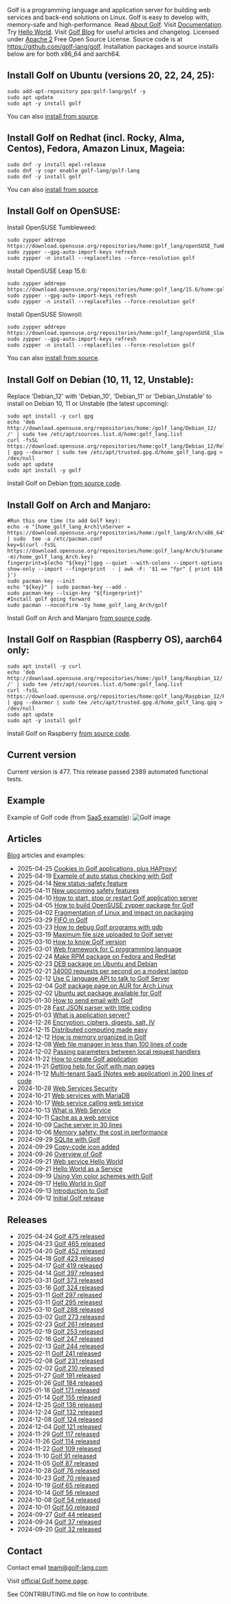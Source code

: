 Golf is a programming language and  application server for building web services and back\-end solutions on Linux\. Golf is easy to develop with, memory\-safe and high\-performance\. Read [About Golf](https://golf-lang.com//about-golf.html)\. Visit [Documentation](https://golf-lang.com//documentation.html)\. Try [Hello World](https://golf-lang.com//123-hello-world.html)\. Visit [Golf Blog](https://golf-lang.blogspot.com/) for useful articles and changelog\. Licensed under [Apache 2](https://golf-lang.com//license.html) Free Open Source License\. Source code is at [https://github\.com/golf\-lang/golf](https://github.com/golf-lang/golf)\. Installation packages and source installs below are for both x86\_64 and aarch64\.
## Install Golf on Ubuntu \(versions 20, 22, 24, 25\):
```
sudo add-apt-repository ppa:golf-lang/golf -y
sudo apt update
sudo apt -y install golf
```
You can also [install from source](https://golf-lang.com//install-golf-from-source-using-apt.html)\.
## Install Golf on Redhat \(incl\. Rocky, Alma, Centos\), Fedora, Amazon Linux, Mageia:
```
sudo dnf -y install epel-release
sudo dnf -y copr enable golf-lang/golf-lang
sudo dnf -y install golf
```
You can also [install from source](https://golf-lang.com//install-golf-from-source-using-dnf.html)\.
## Install Golf on OpenSUSE:
Install OpenSUSE Tumbleweed:
```
sudo zypper addrepo https://download.opensuse.org/repositories/home:golf_lang/openSUSE_Tumbleweed/home:golf_lang.repo 
sudo zypper --gpg-auto-import-keys refresh
sudo zypper -n install --replacefiles --force-resolution golf
```
Install OpenSUSE Leap 15\.6:
```
sudo zypper addrepo https://download.opensuse.org/repositories/home:golf_lang/15.6/home:golf_lang.repo 
sudo zypper --gpg-auto-import-keys refresh
sudo zypper -n install --replacefiles --force-resolution golf
```
Install OpenSUSE Slowroll:
```
sudo zypper addrepo https://download.opensuse.org/repositories/home:golf_lang/openSUSE_Slowroll/home:golf_lang.repo 
sudo zypper --gpg-auto-import-keys refresh
sudo zypper -n install --replacefiles --force-resolution golf
```
You can also [install from source](https://golf-lang.com//install-golf-from-source-using-zypper.html)\.
## Install Golf on Debian \(10, 11, 12, Unstable\):
Replace 'Debian\_12' with 'Debian\_10', 'Debian\_11' or 'Debian\_Unstable' to install on Debian 10, 11 or Unstable \(the latest upcoming\):
```
sudo apt install -y curl gpg
echo 'deb http://download.opensuse.org/repositories/home:/golf_lang/Debian_12/ /' | sudo tee /etc/apt/sources.list.d/home:golf_lang.list
curl -fsSL https://download.opensuse.org/repositories/home:golf_lang/Debian_12/Release.key | gpg --dearmor | sudo tee /etc/apt/trusted.gpg.d/home_golf_lang.gpg > /dev/null
sudo apt update
sudo apt install -y golf
```
Install Golf on Debian [from source code](https://golf-lang.com//install-golf-from-source-using-apt.html)\.
## Install Golf on Arch and Manjaro:
```
#Run this one time (to add Golf key):
echo -e "[home_golf_lang_Arch]\nServer = https://download.opensuse.org/repositories/home:/golf_lang/Arch/x86_64" | sudo  tee -a /etc/pacman.conf 
key=$(curl -fsSL https://download.opensuse.org/repositories/home:golf_lang/Arch/$(uname -m)/home_golf_lang_Arch.key)
fingerprint=$(echo "${key}"|gpg --quiet --with-colons --import-options show-only --import --fingerprint  - | awk -F: '$1 == "fpr" { print $10 }')
sudo pacman-key --init
echo "${key}" | sudo pacman-key --add - 
sudo pacman-key --lsign-key "${fingerprint}"
#Install golf going forward
sudo pacman --noconfirm -Sy home_golf_lang_Arch/golf
```
Install Golf on Arch and Manjaro [from source code](https://golf-lang.com//install-golf-from-source-using-pacman.html)\.
## Install Golf on Raspbian \(Raspberry OS\), aarch64 only:
```
sudo apt install -y curl
echo 'deb http://download.opensuse.org/repositories/home:/golf_lang/Raspbian_12/ /' | sudo tee /etc/apt/sources.list.d/home:golf_lang.list
curl -fsSL https://download.opensuse.org/repositories/home:golf_lang/Raspbian_12/Release.key | gpg --dearmor | sudo tee /etc/apt/trusted.gpg.d/home_golf_lang.gpg > /dev/null
sudo apt update
sudo apt -y install golf
```
Install Golf on Raspberry [from source code](https://golf-lang.com//install-golf-from-source-using-apt.html)\.
## Current version
Current version is 477\. This release passed 2389 automated functional tests\.
## Example
Example of Golf code \(from [SaaS example](https://golf-lang.blogspot.com/2024/11/multi-tenant-saas-notes-web-application_43.html)\):
![Golf image](https://golf-lang.com/home-example.png)
## Articles
[Blog](https://golf-lang.blogspot.com/) articles and examples:
* 2025\-04\-25 [Cookies in Golf applications, plus HAProxy\!](https://golf-lang.blogspot.com/2025/04/cookies-in-golf-applications-plus.html)
* 2025\-04\-19 [Example of auto status checking with Golf](https://golf-lang.blogspot.com/2025/04/example-of-auto-status-checking-with.html)
* 2025\-04\-14 [New status\-safety feature](https://golf-lang.blogspot.com/2025/04/new-status-safety-feature.html)
* 2025\-04\-11 [New upcoming safety features](https://golf-lang.blogspot.com/2025/04/safety-improvement-for-application-logic.html)
* 2025\-04\-10 [How to start, stop or restart Golf application server](https://golf-lang.blogspot.com/2025/04/how-to-start-stop-or-restart-golf.html)
* 2025\-04\-05 [How to build OpenSUSE zypper package for Golf](https://golf-lang.blogspot.com/2025/04/how-to-build-opensuse-zypper-package.html)
* 2025\-04\-02 [Fragmentation of Linux and impact on packaging](https://golf-lang.blogspot.com/2025/04/fragmentation-of-linux-and-impact-on.html)
* 2025\-03\-29 [FIFO in Golf](https://golf-lang.blogspot.com/2025/03/fifo-in-golf.html)
* 2025\-03\-23 [How to debug Golf programs with gdb](https://golf-lang.blogspot.com/2025/03/how-to-debug-golf-programs-with-gdb.html)
* 2025\-03\-19 [Maximum file size uploaded to Golf server](https://golf-lang.blogspot.com/2025/03/maximum-file-size-uploaded-to-golf.html)
* 2025\-03\-10 [How to know Golf version](https://golf-lang.blogspot.com/2025/03/how-to-know-golf-version.html)
* 2025\-03\-01 [Web framework for C programming language](https://golf-lang.blogspot.com/2025/03/web-framework-for-c-programming-language.html)
* 2025\-02\-24 [Make RPM package on Fedora and RedHat](https://golf-lang.blogspot.com/2025/02/how-to-create-installation-package-for.html)
* 2025\-02\-23 [DEB package on Ubuntu and Debian](https://golf-lang.blogspot.com/2025/02/create-deb-installation-package-for-golf.html)
* 2025\-02\-21 [34000 requests per second on a modest laptop](https://golf-lang.blogspot.com/2025/02/34000-server-requests-per-second-to.html)
* 2025\-02\-12 [Use C language API to talk to Golf Server](https://golf-lang.blogspot.com/2025/02/use-c-language-api-to-talk-to-golf.html)
* 2025\-02\-04 [Golf package page on AUR for Arch Linux](https://golf-lang.blogspot.com/2025/02/golfs-package-page-on-aur-for-arch-linux.html)
* 2025\-02\-02 [Ubuntu apt package available for Golf](https://golf-lang.blogspot.com/2025/02/ubuntu-apt-package-available-for-golf.html)
* 2025\-01\-30 [How to send email with Golf](https://golf-lang.blogspot.com/2025/01/how-to-send-email-with-golf.html)
* 2025\-01\-28 [Fast JSON parser with little coding](https://golf-lang.blogspot.com/2025/01/fast-json-parser-with-little-coding.html)
* 2025\-01\-03 [What is application server?](https://golf-lang.blogspot.com/2025/01/what-is-application-server_72.html)
* 2024\-12\-26 [Encryption: ciphers, digests, salt, IV](https://golf-lang.blogspot.com/2024/12/encryption-ciphers-digests-salt-iv_84.html)
* 2024\-12\-15 [Distributed computing made easy](https://golf-lang.blogspot.com/2024/12/distributed-computing-made-easy_31.html)
* 2024\-12\-12 [How is memory organized in Golf](https://golf-lang.blogspot.com/2024/12/how-is-memory-organized-in-golf_12.html)
* 2024\-12\-08 [Web file manager in less than 100 lines of code](https://golf-lang.blogspot.com/2024/12/web-file-manager-in-less-than-100-lines_35.html)
* 2024\-12\-02 [Passing parameters between local request handlers](https://golf-lang.blogspot.com/2024/12/passing-parameters-between-local_24.html)
* 2024\-11\-22 [How to create Golf application](https://golf-lang.blogspot.com/2024/11/how-to-create-golf-application_22.html)
* 2024\-11\-21 [Getting help for Golf with man pages](https://golf-lang.blogspot.com/2024/11/getting-help-for-golf-with-man-pages_21.html)
* 2024\-11\-12 [Multi\-tenant SaaS \(Notes web application\) in 200 lines of code](https://golf-lang.blogspot.com/2024/11/multi-tenant-saas-notes-web-application_43.html)
* 2024\-10\-28 [Web Services Security](https://golf-lang.blogspot.com/2024/10/web-services-security_3.html)
* 2024\-10\-21 [Web services with MariaDB](https://golf-lang.blogspot.com/2024/10/web-services-with-mariadb_21.html)
* 2024\-10\-17 [Web service calling web service](https://golf-lang.blogspot.com/2024/10/web-service-calling-web-service_3.html)
* 2024\-10\-13 [What is Web Service](https://golf-lang.blogspot.com/2024/10/what-is-web-service_49.html)
* 2024\-10\-11 [Cache as a web service](https://golf-lang.blogspot.com/2024/10/cache-as-web-service_31.html)
* 2024\-10\-09 [Cache server in 30 lines ](https://golf-lang.blogspot.com/2024/10/cache-server-in-30-lines_9.html)
* 2024\-10\-06 [Memory safety: the cost in performance](https://golf-lang.blogspot.com/2024/10/memory-safety-cost-in-performance_43.html)
* 2024\-09\-29 [SQLite with Golf](https://golf-lang.blogspot.com/2024/09/sqlite-with-golf_29.html)
* 2024\-09\-29 [Copy\-code icon added](https://golf-lang.blogspot.com/2024/09/copy-code-icon-added_61.html)
* 2024\-09\-26 [Overview of Golf](https://golf-lang.blogspot.com/2024/09/overview-of-golf_26.html)
* 2024\-09\-21 [Web service Hello World](https://golf-lang.blogspot.com/2024/09/web-service-hello-world_10.html)
* 2024\-09\-21 [Hello World as a Service](https://golf-lang.blogspot.com/2024/09/hello-world-as-service_60.html)
* 2024\-09\-19 [Using Vim color schemes with Golf](https://golf-lang.blogspot.com/2024/09/using-vim-color-schemes-with-golf_19.html)
* 2024\-09\-17 [Hello World in Golf](https://golf-lang.blogspot.com/2024/09/hello-world-in-golf_17.html)
* 2024\-09\-13 [Introduction to Golf](https://golf-lang.blogspot.com/2024/09/introduction-to-golf_13.html)
* 2024\-09\-12 [Initial Golf release](https://golf-lang.blogspot.com/2024/09/initial-golf-release_12.html)
## Releases
* 2025\-04\-24 [Golf 475 released](https://golf-lang.blogspot.com/2025/04/golf-467-released.html)
* 2025\-04\-23 [Golf 465 released](https://golf-lang.blogspot.com/2025/04/golf-462-released.html)
* 2025\-04\-20 [Golf 452 released](https://golf-lang.blogspot.com/2025/04/golf-426-released.html)
* 2025\-04\-18 [Golf 423 released](https://golf-lang.blogspot.com/2025/04/golf-423-released.html)
* 2025\-04\-17 [Golf 419 released](https://golf-lang.blogspot.com/2025/04/golf-419-released.html)
* 2025\-04\-14 [Golf 397 released](https://golf-lang.blogspot.com/2025/04/golf-397-released.html)
* 2025\-03\-31 [Golf 373 released](https://golf-lang.blogspot.com/2025/03/golf-338-released.html)
* 2025\-03\-16 [Golf 324 released](https://golf-lang.blogspot.com/2025/03/golf-324-released.html)
* 2025\-03\-11 [Golf 297 released](https://golf-lang.blogspot.com/2025/03/golf-297-released.html)
* 2025\-03\-11 [Golf 295 released](https://golf-lang.blogspot.com/2025/03/golf-295-released.html)
* 2025\-03\-10 [Golf 288 released](https://golf-lang.blogspot.com/2025/03/golf-288-released.html)
* 2025\-03\-02 [Golf 273 released](https://golf-lang.blogspot.com/2025/03/golf-273-released.html)
* 2025\-02\-23 [Golf 261 released](https://golf-lang.blogspot.com/2025/02/golf-261-released.html)
* 2025\-02\-19 [Golf 253 released](https://golf-lang.blogspot.com/2025/02/golf-253-released.html)
* 2025\-02\-16 [Golf 247 released](https://golf-lang.blogspot.com/2025/02/golf-247-released.html)
* 2025\-02\-13 [Golf 244 released](https://golf-lang.blogspot.com/2025/02/golf-244-released.html)
* 2025\-02\-11 [Golf 241 released](https://golf-lang.blogspot.com/2025/02/golf-241-released.html)
* 2025\-02\-08 [Golf 231 released](https://golf-lang.blogspot.com/2025/02/golf-231-released.html)
* 2025\-02\-02 [Golf 210 released](https://golf-lang.blogspot.com/2025/02/golf-210-released.html)
* 2025\-01\-27 [Golf 191 released](https://golf-lang.blogspot.com/2025/01/golf-191-released.html)
* 2025\-01\-26 [Golf 184 released](https://golf-lang.blogspot.com/2025/01/golf-184-released.html)
* 2025\-01\-18 [Golf 171 released](https://golf-lang.blogspot.com/2025/01/golf-168-released.html)
* 2025\-01\-14 [Golf 155 released](https://golf-lang.blogspot.com/2025/01/golf-155-released.html)
* 2024\-12\-25 [Golf 136 released](https://golf-lang.blogspot.com/2024/12/golf-136-released_25.html)
* 2024\-12\-24 [Golf 132 released](https://golf-lang.blogspot.com/2024/12/golf-132-released_24.html)
* 2024\-12\-08 [Golf 124 released](https://golf-lang.blogspot.com/2024/12/golf-124-released_8.html)
* 2024\-12\-04 [Golf 121 released](https://golf-lang.blogspot.com/2024/12/golf-121-released_4.html)
* 2024\-11\-29 [Golf 117 released](https://golf-lang.blogspot.com/2024/11/golf-117-released_29.html)
* 2024\-11\-26 [Golf 114 released](https://golf-lang.blogspot.com/2024/11/golf-114-released_26.html)
* 2024\-11\-22 [Golf 109 released](https://golf-lang.blogspot.com/2024/11/golf-109-released_22.html)
* 2024\-11\-10 [Golf 91 released](https://golf-lang.blogspot.com/2024/11/golf-91-released_10.html)
* 2024\-11\-05 [Golf 87 released](https://golf-lang.blogspot.com/2024/11/golf-87-released_5.html)
* 2024\-10\-28 [Golf 76 released](https://golf-lang.blogspot.com/2024/10/golf-76-released_28.html)
* 2024\-10\-23 [Golf 70 released](https://golf-lang.blogspot.com/2024/10/golf-70-released_23.html)
* 2024\-10\-19 [Golf 65 released](https://golf-lang.blogspot.com/2024/10/golf-65-released_19.html)
* 2024\-10\-14 [Golf 56 released](https://golf-lang.blogspot.com/2024/10/golf-56-released_14.html)
* 2024\-10\-08 [Golf 54 released](https://golf-lang.blogspot.com/2024/10/golf-54-released_8.html)
* 2024\-10\-01 [Golf 50 released](https://golf-lang.blogspot.com/2024/10/golf-50-released_1.html)
* 2024\-09\-27 [Golf 44 released](https://golf-lang.blogspot.com/2024/09/golf-44-released_27.html)
* 2024\-09\-24 [Golf 37 released](https://golf-lang.blogspot.com/2024/09/golf-37-released_24.html)
* 2024\-09\-20 [Golf 32 released](https://golf-lang.blogspot.com/2024/09/golf-32-released_20.html)
## Contact
Contact email [team@golf\-lang\.com](mailto:team@golf-lang.com)

Visit [official Golf home page](https://golf-lang.com).

See CONTRIBUTING.md file on how to contribute.

